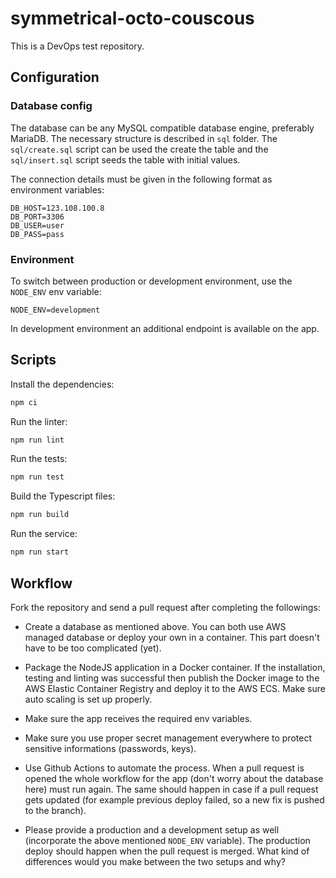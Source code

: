 # symmetrical-octo-couscous

This is a DevOps test repository.

## Configuration

### Database config

The database can be any MySQL compatible database engine, preferably MariaDB. The necessary structure is described in `sql` folder. The `sql/create.sql` script can be used the create the table and the `sql/insert.sql` script seeds the table with initial values.

The connection details must be given in the following format as environment variables:

```
DB_HOST=123.108.100.8
DB_PORT=3306
DB_USER=user
DB_PASS=pass
```

### Environment

To switch between production or development environment, use the `NODE_ENV` env variable:

```
NODE_ENV=development
```

In development environment an additional endpoint is available on the app.

## Scripts

Install the dependencies:

```bash
npm ci
```

Run the linter:

```bash
npm run lint
```

Run the tests:

```bash
npm run test
```

Build the Typescript files:

```bash
npm run build
```

Run the service:

```bash
npm run start
```

## Workflow

Fork the repository and send a pull request after completing the followings:

- Create a database as mentioned above. You can both use AWS managed database or deploy your own in a container. This part doesn't have to be too complicated (yet).

- Package the NodeJS application in a Docker container. If the installation, testing and linting was successful then publish the Docker image to the AWS Elastic Container Registry and deploy it to the AWS ECS. Make sure auto scaling is set up properly.

- Make sure the app receives the required env variables.

- Make sure you use proper secret management everywhere to protect sensitive informations (passwords, keys).

- Use Github Actions to automate the process. When a pull request is opened the whole workflow for the app (don't worry about the database here) must run again. The same should happen in case if a pull request gets updated (for example previous deploy failed, so a new fix is pushed to the branch).

- Please provide a production and a development setup as well (incorporate the above mentioned `NODE_ENV` variable). The production deploy should happen when the pull request is merged. What kind of differences would you make between the two setups and why?

